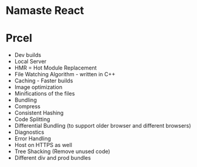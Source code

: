 # Namaste React
# Prcel
  - Dev builds
  - Local Server
  - HMR = Hot Module Replacement
  - File Watching Algorithm - written in C++
  - Caching - Faster builds
  - Image optimization 
  - Minifications of the files
  - Bundling
  - Compress
  - Consistent Hashing
  - Code Splitting
  - Differential Bundling (to support older browser and different browsers)
  - Diagnostics
  - Error Handling
  - Host on HTTPS as well
  - Tree Shacking (Remove unused code)
  - Different div and prod bundles